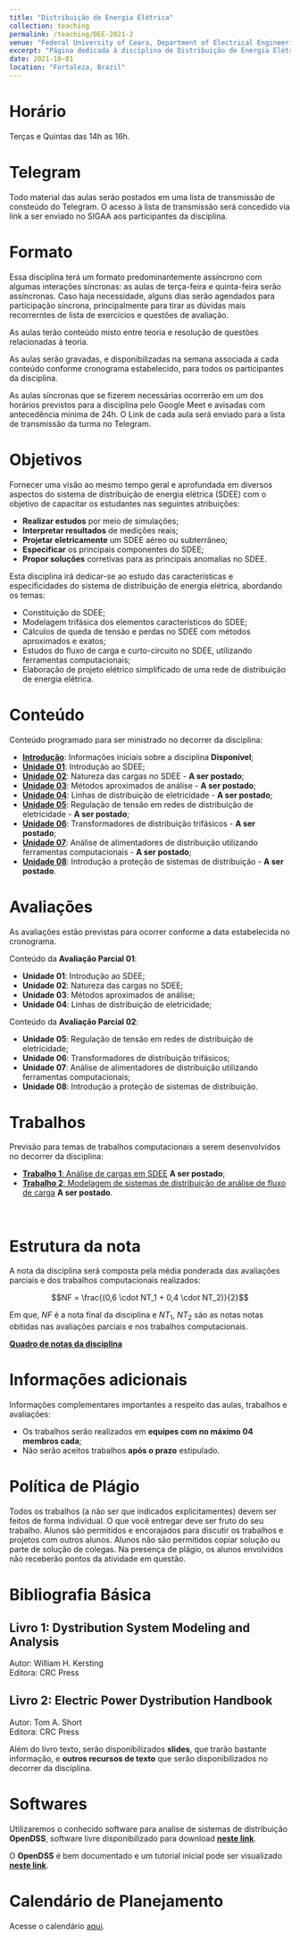 ```yaml
---
title: "Distribuição de Energia Elétrica"
collection: teaching
permalink: /teaching/DEE-2021-2
venue: "Federal University of Ceara, Department of Electrical Engineering"
excerpt: "Página dedicada à disciplina de Distribuição de Energia Elétrica - 2021.2"
date: 2021-10-01
location: "Fortaleza, Brazil"
---
```


# Horário

Terças e Quintas das 14h as 16h.

# Telegram

Todo material das aulas serão postados em uma lista de transmissão de consteúdo do Telegram.  O acesso à lista de transmissão será concedido via link a ser enviado no SIGAA aos participantes da disciplina. 

# Formato

Essa disciplina terá um formato predominantemente assíncrono com algumas interações síncronas: as aulas de terça-feira e quinta-feira serão assíncronas. Caso haja necessidade, alguns dias serão agendados para participação síncrona, principalmente para tirar as dúvidas mais recorrerntes de lista de exercícios e questões de avaliação.

As aulas terão conteúdo misto entre teoria e resolução de questões relacionadas à teoria.

As aulas serão gravadas, e disponibilizadas na semana associada a cada conteúdo conforme cronograma estabelecido, para todos os participantes da disciplina.

As aulas síncronas que se fizerem necessárias ocorrerão em um dos horários previstos para a disciplina pelo Google Meet e avisadas com antecedência mínima de 24h. O Link de cada aula será enviado para a lista de transmissão da turma no Telegram.

# Objetivos

Fornecer uma visão ao mesmo tempo geral e aprofundada em diversos aspectos do sistema de distribuição de energia elétrica (SDEE) com o objetivo de capacitar os estudantes nas seguintes atribuições:
- **Realizar estudos** por meio de simulações;
- **Interpretar resultados** de medições reais;
- **Projetar eletricamente** um SDEE aéreo ou subterrâneo;
- **Especificar** os principais componentes do SDEE;
- **Propor soluções** corretivas para as principais anomalias no SDEE.

Esta disciplina irá dedicar-se ao estudo das características e especificidades do sistema de distribuição de energia elétrica, abordando os temas:
- Constituição do SDEE;
- Modelagem trifásica dos elementos característicos do SDEE;
- Cálculos de queda de tensão e perdas no SDEE com métodos aproximados e exatos;
- Estudos do fluxo de carga e curto-circuito no SDEE, utilizando ferramentas computacionais;
- Elaboração de projeto elétrico simplificado de uma rede de distribuição de energia elétrica.

# Conteúdo

Conteúdo programado para ser ministrado no decorrer da disciplina:
- [**Introdução**](/teaching/DEE-2021-2/Introducao): Informações iniciais sobre a disciplina **Disponível**;
- [**Unidade 01**](/teaching/DEE-2021-2/Unidade-01): Introdução ao SDEE;
- [**Unidade 02**](/teaching/DEE-2021-2/Unidade-02): Natureza das cargas no SDEE - **A ser postado**;
- [**Unidade 03**](/teaching/DEE-2021-2/Unidade-03): Métodos aproximados de análise - **A ser postado**;
- [**Unidade 04**](/teaching/DEE-2021-2/Unidade-04): Linhas de distribuição de eletricidade - **A ser postado**;
- [**Unidade 05**](/teaching/DEE-2021-2/Unidade-05): Regulação de tensão em redes de distribuição de eletricidade - **A ser postado**; 
- [**Unidade 06**](/teaching/DEE-2021-2/Unidade-06): Transformadores de distribuição trifásicos - **A ser postado**;
- [**Unidade 07**](/teaching/DEE-2021-2/Unidade-07): Análise de alimentadores de distribuição utilizando ferramentas computacionais - **A ser postado**;
- [**Unidade 08**](/teaching/DEE-2021-2/Unidade-08): Introdução a proteção de sistemas de distribuição - **A ser postado**.

# Avaliações

As avaliações estão previstas para ocorrer conforme a data estabelecida no cronograma.

Conteúdo da **Avaliação Parcial 01**:
- **Unidade 01**: Introdução ao SDEE;
- **Unidade 02**: Natureza das cargas no SDEE;
- **Unidade 03**: Métodos aproximados de análise;
- **Unidade 04**: Linhas de distribuição de eletricidade;

Conteúdo da **Avaliação Parcial 02**:
- **Unidade 05**: Regulação de tensão em redes de distribuição de eletricidade; 
- **Unidade 06**: Transformadores de distribuição trifásicos;
- **Unidade 07**: Análise de alimentadores de distribuição utilizando ferramentas computacionais;
- **Unidade 08**: Introdução a proteção de sistemas de distribuição.

# Trabalhos

Previsão para temas de trabalhos computacionais a serem desenvolvidos no decorrer da disciplina:
- [**Trabalho 1**: Análise de cargas em SDEE](/teaching/DEE-2021-2/Trabalho-01) **A ser postado**;
- [**Trabalho 2**: Modelagem de sistemas de distribuição de análise de fluxo de carga](/teaching/DEE-2021-2/Trabalho-02) **A ser postado**.

<br>
<!-- [**Lista de divisão das equipes de trabalho**](/teaching/DEE-2021/Trabalho-01/Equipes) -->

# Estrutura da nota

A nota da disciplina será composta pela média ponderada das avaliações parciais e dos trabalhos computacionais realizados:

$$NF = \frac{(0,6 \cdot NT_1 + 0,4 \cdot NT_2)}{2}$$

Em que, $NF$ é a nota final da disciplina e $NT_1$, $NT_2$ são as notas notas obitidas nas avaliações parciais e nos trabalhos computacionais.

[**Quadro de notas da disciplina**](/teaching/DEE-2021/notas)

# Informações adicionais

Informações complementares importantes a respeito das aulas, trabalhos e avaliações:
- Os trabalhos serão realizados em **equipes com no máximo 04 membros cada**;
- Não serão aceitos trabalhos **após o prazo** estipulado.

# Política de Plágio

Todos os trabalhos (a não ser que indicados explicitamentes) devem ser feitos de forma individual. O que você entregar deve ser fruto do seu trabalho. Alunos são permitidos e encorajados para discutir os trabalhos e projetos com outros alunos. Alunos não são permitidos copiar solução ou parte de solução de colegas. Na presença de plágio, os alunos envolvidos não receberão pontos da atividade em questão.

# Bibliografia Básica


## Livro 1: Dystribution System Modeling and Analysis
Autor: William H. Kersting <br>
Editora: CRC Press <br>

## Livro 2: Electric Power Dystribution Handbook
Autor: Tom A. Short <br>
Editora: CRC Press <br>


Além do livro texto, serão disponibilizados **slides**, que trarão bastante informação, e **outros recursos de texto** que serão disponibilizados no decorrer da disciplina.

# Softwares

Utilizaremos o conhecido software para analise de sistemas de distribuição **OpenDSS**, software livre disponibilizado para download [**neste link**](https://sourceforge.net/projects/electricdss/).

O **OpenDSS** é bem documentado e um tutorial inicial pode ser visualizado [**neste link**](http://sourceforge.net/p/electricdss/code/HEAD/tree/trunk/Distrib/Doc/OpenDSSPrimer.pdf).

# Calendário de Planejamento

Acesse o calendário [aqui](https://drive.google.com/file/d/1-CCjCpk5UAVUfahJi_JTq3PtPfi5wu7K/view?usp=sharing).
